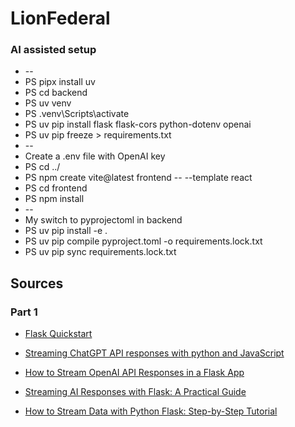 # LionFederal

### AI assisted setup
* --
* PS pipx install uv
* PS cd backend
* PS uv venv
* PS .venv\Scripts\activate
* PS uv pip install flask flask-cors python-dotenv openai
* PS uv pip freeze > requirements.txt
* --
* Create a .env file with OpenAI key
* PS cd ../
* PS npm create vite@latest frontend -- --template react
* PS cd frontend
* PS npm install
* --
* My switch to pyprojectoml in backend
* PS uv pip install -e .
* PS uv pip compile pyproject.toml -o requirements.lock.txt
* PS uv pip sync requirements.lock.txt

## Sources

### Part 1

* [Flask Quickstart](https://flask.palletsprojects.com/en/stable/quickstart/)

* [Streaming ChatGPT API responses with python and JavaScript](https://dev.to/jethrolarson/streaming-chatgpt-api-responses-with-python-and-javascript-22d0)

* [How to Stream OpenAI API Responses in a Flask App](https://www.youtube.com/watch?v=z6iYcqNECwA)

* [Streaming AI Responses with Flask: A Practical Guide](https://medium.com/@mr.murga/streaming-ai-responses-with-flask-a-practical-guide-677c15e82cdd)

* [How to Stream Data with Python Flask: Step-by-Step Tutorial](https://www.youtube.com/watch?v=6U6ognrmNsE)